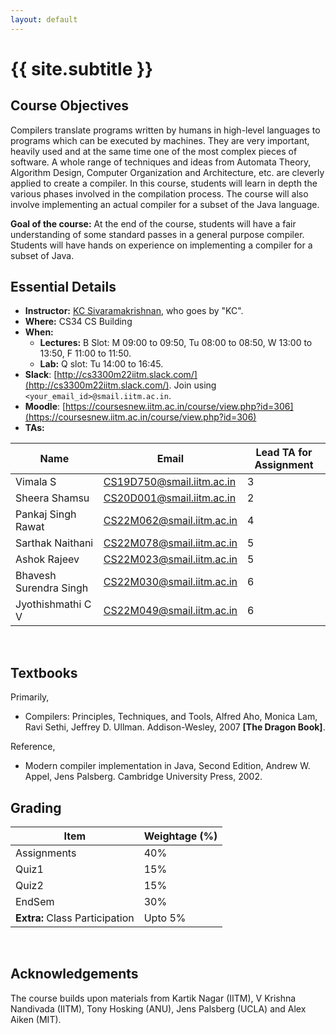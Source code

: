 ```yaml
---
layout: default
---
```


<div class="home">

<h1>{{ site.subtitle }}</h1>

</div>

## Course Objectives

Compilers translate programs written by humans in high-level languages to
programs which can be executed by machines. They are very important, heavily
used and at the same time one of the most complex pieces of software. A whole
range of techniques and ideas from Automata Theory, Algorithm Design, Computer
Organization and Architecture, etc. are cleverly applied to create a compiler.
In this course, students will learn in depth the various phases involved in the
compilation process. The course will also involve implementing an actual
compiler for a subset of the Java language.

**Goal of the course:** At the end of the course, students will have a fair
understanding of some standard passes in a general purpose compiler. Students
will have hands on experience on implementing a compiler for a subset of Java.

## Essential Details

* **Instructor:** [KC Sivaramakrishnan](http://kcsrk.info), who goes by "KC".
* **Where:** CS34 CS Building
* **When:** 
  + **Lectures:** B Slot: M 09:00 to 09:50, Tu 08:00 to 08:50, W 13:00 to 13:50,
    F 11:00 to 11:50. 
  + **Lab:** Q slot: Tu 14:00 to 16:45.
* **Slack**: [http://cs3300m22iitm.slack.com/](http://cs3300m22iitm.slack.com/). Join using `<your_email_id>@smail.iitm.ac.in`.
* **Moodle**: [https://coursesnew.iitm.ac.in/course/view.php?id=306](https://coursesnew.iitm.ac.in/course/view.php?id=306)
* **TAs:** 

| Name                   | Email                     | Lead TA for Assignment |
|------------------------|---------------------------|------------------------|
| Vimala S               | CS19D750@smail.iitm.ac.in | 3                      |
| Sheera Shamsu          | CS20D001@smail.iitm.ac.in | 2                      |
| Pankaj Singh Rawat     | CS22M062@smail.iitm.ac.in | 4                      | 
| Sarthak Naithani       | CS22M078@smail.iitm.ac.in | 5                      |
| Ashok Rajeev           | CS22M023@smail.iitm.ac.in | 5                      |  
| Bhavesh Surendra Singh | CS22M030@smail.iitm.ac.in | 6                      |
| Jyothishmathi C V      | CS22M049@smail.iitm.ac.in | 6                      |

<br/> 

## Textbooks

Primarily,

* Compilers: Principles, Techniques, and Tools, Alfred Aho, Monica Lam, Ravi
  Sethi, Jeffrey D. Ullman. Addison-Wesley, 2007 **[The Dragon Book]**.

Reference,

* Modern compiler implementation in Java, Second Edition, Andrew W. Appel, Jens
Palsberg. Cambridge University Press, 2002.

## Grading

| Item          | Weightage (%) |
|---------------|---------------|
| Assignments   | 40% |
| Quiz1         | 15% |
| Quiz2         | 15% |
| EndSem        | 30% |
| **Extra:** Class Participation | Upto 5% |

<br/> 

## Acknowledgements

The course builds upon materials from Kartik Nagar (IITM), V Krishna Nandivada
(IITM), Tony Hosking (ANU), Jens Palsberg (UCLA) and Alex Aiken (MIT).
